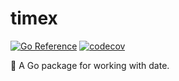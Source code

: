 # timex

[![Go Reference](https://pkg.go.dev/badge/github.com/invzhi/timex.svg)](https://pkg.go.dev/github.com/invzhi/timex)
[![codecov](https://codecov.io/gh/invzhi/timex/branch/main/graph/badge.svg?token=I2M6JCGY84)](https://codecov.io/gh/invzhi/timex)

📅 A Go package for working with date.
